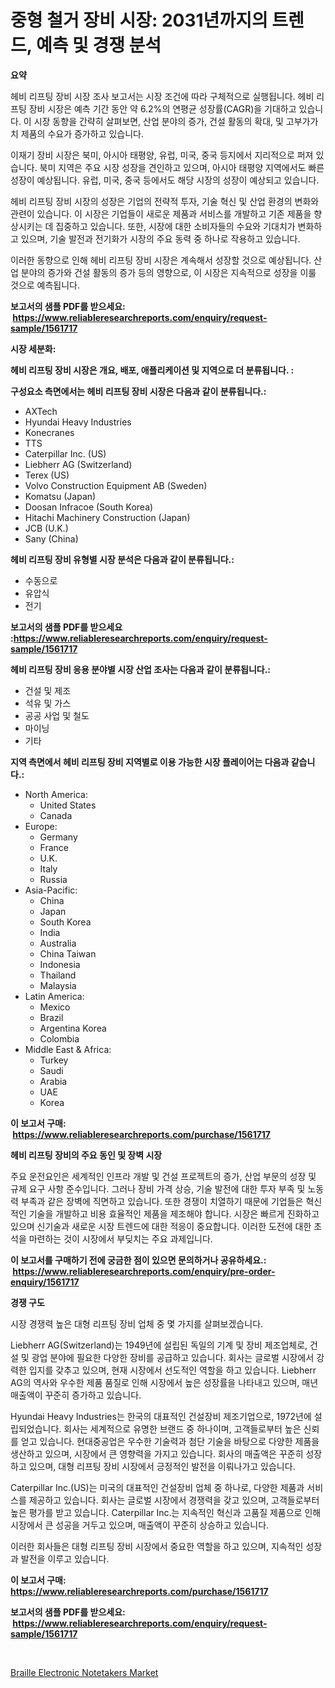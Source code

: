 <p><h1>중형 철거 장비 시장: 2031년까지의 트렌드, 예측 및 경쟁 분석</h1></p><p><strong>요약</strong></p>
<p><p>헤비 리프팅 장비 시장 조사 보고서는 시장 조건에 따라 구체적으로 실행됩니다. 헤비 리프팅 장비 시장은 예측 기간 동안 약 6.2%의 연평균 성장률(CAGR)을 기대하고 있습니다. 이 시장 동향을 간략히 살펴보면, 산업 분야의 증가, 건설 활동의 확대, 및 고부가가치 제품의 수요가 증가하고 있습니다.</p><p>이재기 장비 시장은 북미, 아시아 태평양, 유럽, 미국, 중국 등지에서 지리적으로 퍼져 있습니다. 북미 지역은 주요 시장 성장을 견인하고 있으며, 아시아 태평양 지역에서도 빠른 성장이 예상됩니다. 유럽, 미국, 중국 등에서도 해당 시장의 성장이 예상되고 있습니다.</p><p>헤비 리프팅 장비 시장의 성장은 기업의 전략적 투자, 기술 혁신 및 산업 환경의 변화와 관련이 있습니다. 이 시장은 기업들이 새로운 제품과 서비스를 개발하고 기존 제품을 향상시키는 데 집중하고 있습니다. 또한, 시장에 대한 소비자들의 수요와 기대치가 변화하고 있으며, 기술 발전과 전기화가 시장의 주요 동력 중 하나로 작용하고 있습니다.</p><p>이러한 동향으로 인해 헤비 리프팅 장비 시장은 계속해서 성장할 것으로 예상됩니다. 산업 분야의 증가와 건설 활동의 증가 등의 영향으로, 이 시장은 지속적으로 성장을 이룰 것으로 예측됩니다.</p></p>
<p><strong>보고서의 샘플 PDF를 받으세요: &nbsp;<a href="https://www.reliableresearchreports.com/enquiry/request-sample/1561717">https://www.reliableresearchreports.com/enquiry/request-sample/1561717</a></strong></p>
<p><strong>시장 세분화:</strong></p>
<p><strong> 헤비 리프팅 장비 시장은 개요, 배포, 애플리케이션 및 지역으로 더 분류됩니다. :</strong></p>
<p><strong>구성요소 측면에서는 헤비 리프팅 장비 시장은 다음과 같이 분류됩니다.:</strong></p>
<p><ul><li>AXTech</li><li>Hyundai Heavy Industries</li><li>Konecranes</li><li>TTS</li><li>Caterpillar Inc. (US)</li><li>Liebherr AG (Switzerland)</li><li>Terex (US)</li><li>Volvo Construction Equipment AB (Sweden)</li><li>Komatsu (Japan)</li><li>Doosan Infracoe (South Korea)</li><li>Hitachi Machinery Construction (Japan)</li><li>JCB (U.K.)</li><li>Sany (China)</li></ul></p>
<p><strong> 헤비 리프팅 장비 유형별 시장 분석은 다음과 같이 분류됩니다.:</strong></p>
<p><ul><li>수동으로</li><li>유압식</li><li>전기</li></ul></p>
<p><strong>보고서의 샘플 PDF를 받으세요 :<a href="https://www.reliableresearchreports.com/enquiry/request-sample/1561717">https://www.reliableresearchreports.com/enquiry/request-sample/1561717</a></strong></p>
<p><strong> 헤비 리프팅 장비 응용 분야별 시장 산업 조사는 다음과 같이 분류됩니다.:</strong></p>
<p><ul><li>건설 및 제조</li><li>석유 및 가스</li><li>공공 사업 및 철도</li><li>마이닝</li><li>기타</li></ul></p>
<p><strong>지역 측면에서 헤비 리프팅 장비 지역별로 이용 가능한 시장 플레이어는 다음과 같습니다.:</strong></p>
<p><ul>
    <li>
        North America:
        <ul>
            <li>United States</li>
            <li>Canada</li>
        </ul>
    </li>
    <li>
        Europe:
        <ul>
            <li>Germany</li>
            <li>France</li>
            <li>U.K.</li>
            <li>Italy</li>
            <li>Russia</li>
        </ul>
    </li>
    <li>
        Asia-Pacific:
        <ul>
            <li>China</li>
            <li>Japan</li>
            <li>South Korea</li>
            <li>India</li>
            <li>Australia</li>
            <li>China Taiwan</li>
            <li>Indonesia</li>
            <li>Thailand</li>
            <li>Malaysia</li>
        </ul>
    </li>
    <li>
        Latin America:
        <ul>
            <li>Mexico</li>
            <li>Brazil</li>
            <li>Argentina Korea</li>
            <li>Colombia</li>
        </ul>
    </li>
    <li>
        Middle East & Africa:
        <ul>
            <li>Turkey</li>
            <li>Saudi</li>
            <li>Arabia</li>
            <li>UAE</li>
            <li>Korea</li>
        </ul>
    </li>
    </ul></p>
<p><strong>이 보고서 구매: &nbsp;<a href="https://www.reliableresearchreports.com/purchase/1561717">https://www.reliableresearchreports.com/purchase/1561717</a></strong></p>
<p><strong>헤비 리프팅 장비의 주요 동인 및 장벽 시장</strong></p>
<p><p>주요 운전요인은 세계적인 인프라 개발 및 건설 프로젝트의 증가, 산업 부문의 성장 및 규제 요구 사항 준수입니다. 그러나 장비 가격 상승, 기술 발전에 대한 투자 부족 및 노동력 부족과 같은 장벽에 직면하고 있습니다. 또한 경쟁이 치열하기 때문에 기업들은 혁신적인 기술을 개발하고 비용 효율적인 제품을 제조해야 합니다. 시장은 빠르게 진화하고 있으며 신기술과 새로운 시장 트렌드에 대한 적응이 중요합니다. 이러한 도전에 대한 초석을 마련하는 것이 시장에서 부딪치는 주요 과제입니다.</p></p>
<p><strong>이 보고서를 구매하기 전에 궁금한 점이 있으면 문의하거나 공유하세요.: &nbsp;<a href="https://www.reliableresearchreports.com/enquiry/pre-order-enquiry/1561717">https://www.reliableresearchreports.com/enquiry/pre-order-enquiry/1561717</a></strong></p>
<p><strong>경쟁 구도</strong></p>
<p><p>시장 경쟁력 높은 대형 리프팅 장비 업체 중 몇 가지를 살펴보겠습니다. </p><p>Liebherr AG(Switzerland)는 1949년에 설립된 독일의 기계 및 장비 제조업체로, 건설 및 광업 분야에 필요한 다양한 장비를 공급하고 있습니다. 회사는 글로벌 시장에서 강력한 입지를 갖추고 있으며, 현재 시장에서 선도적인 역할을 하고 있습니다. Liebherr AG의 역사와 우수한 제품 품질로 인해 시장에서 높은 성장률을 나타내고 있으며, 매년 매출액이 꾸준히 증가하고 있습니다. </p><p>Hyundai Heavy Industries는 한국의 대표적인 건설장비 제조기업으로, 1972년에 설립되었습니다. 회사는 세계적으로 유명한 브랜드 중 하나이며, 고객들로부터 높은 신뢰를 얻고 있습니다. 현대중공업은 우수한 기술력과 첨단 기술을 바탕으로 다양한 제품을 생산하고 있으며, 시장에서 큰 영향력을 가지고 있습니다. 회사의 매출액은 꾸준히 성장하고 있으며, 대형 리프팅 장비 시장에서 긍정적인 발전을 이뤄나가고 있습니다. </p><p>Caterpillar Inc.(US)는 미국의 대표적인 건설장비 업체 중 하나로, 다양한 제품과 서비스를 제공하고 있습니다. 회사는 글로벌 시장에서 경쟁력을 갖고 있으며, 고객들로부터 높은 평가를 받고 있습니다. Caterpillar Inc.는 지속적인 혁신과 고품질 제품으로 인해 시장에서 큰 성공을 거두고 있으며, 매출액이 꾸준히 상승하고 있습니다. </p><p>이러한 회사들은 대형 리프팅 장비 시장에서 중요한 역할을 하고 있으며, 지속적인 성장과 발전을 이루고 있습니다.</p></p>
<p><strong>이 보고서 구매: &nbsp; <a href="https://www.reliableresearchreports.com/purchase/1561717">https://www.reliableresearchreports.com/purchase/1561717</a></strong></p>
<p><strong>보고서의 샘플 PDF를 받으세요: &nbsp;<a href="https://www.reliableresearchreports.com/enquiry/request-sample/1561717">https://www.reliableresearchreports.com/enquiry/request-sample/1561717</a></strong><strong></strong></p>
<p>&nbsp;</p>
<p><p><a href="https://github.com/gulaimolin/Market-Research-Report-List-3/blob/main/braille-electronic-notetakers-market.md">Braille Electronic Notetakers Market</a></p></p>